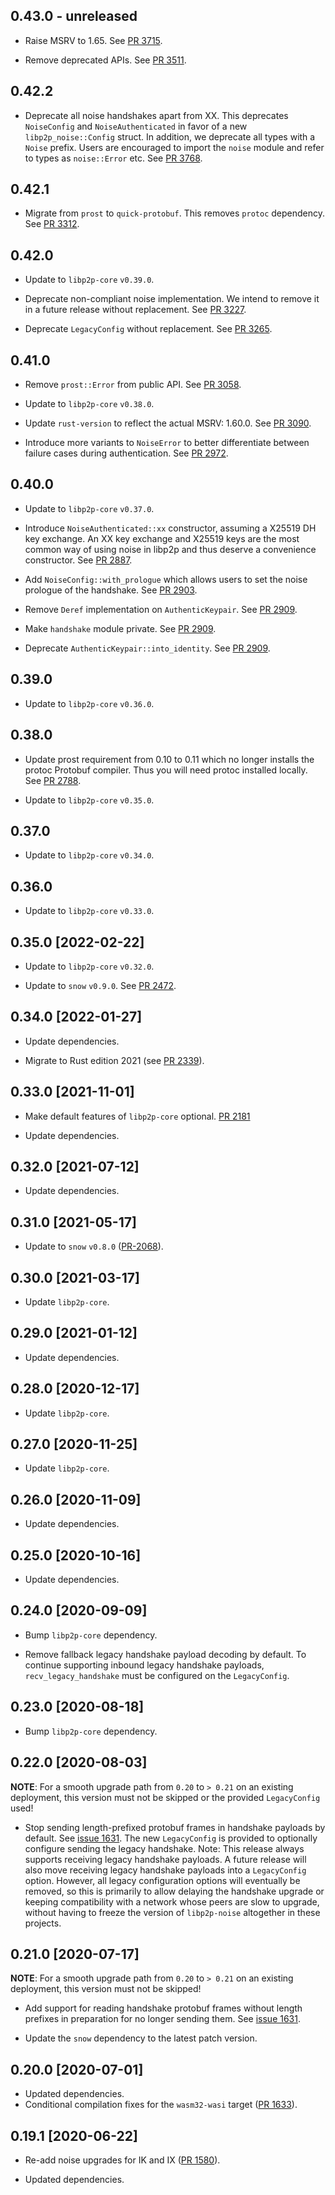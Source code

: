 ## 0.43.0 - unreleased

- Raise MSRV to 1.65.
  See [PR 3715].

- Remove deprecated APIs. See [PR 3511].

[PR 3511]: https://github.com/libp2p/rust-libp2p/pull/3511
[PR 3715]: https://github.com/libp2p/rust-libp2p/pull/3715

## 0.42.2

- Deprecate all noise handshakes apart from XX.
  This deprecates `NoiseConfig` and `NoiseAuthenticated` in favor of a new `libp2p_noise::Config` struct.
  In addition, we deprecate all types with a `Noise` prefix.
  Users are encouraged to import the `noise` module and refer to types as `noise::Error` etc.
  See [PR 3768].

[PR 3768]: https://github.com/libp2p/rust-libp2p/pull/3768

## 0.42.1

- Migrate from `prost` to `quick-protobuf`. This removes `protoc` dependency. See [PR 3312].

[PR 3312]: https://github.com/libp2p/rust-libp2p/pull/3312

## 0.42.0

- Update to `libp2p-core` `v0.39.0`.

- Deprecate non-compliant noise implementation. We intend to remove it in a future release without replacement. See [PR 3227].

- Deprecate `LegacyConfig` without replacement. See [PR 3265].

[PR 3227]: https://github.com/libp2p/rust-libp2p/pull/3227
[PR 3265]: https://github.com/libp2p/rust-libp2p/pull/3265

## 0.41.0

- Remove `prost::Error` from public API. See [PR 3058].

- Update to `libp2p-core` `v0.38.0`.

- Update `rust-version` to reflect the actual MSRV: 1.60.0. See [PR 3090].

- Introduce more variants to `NoiseError` to better differentiate between failure cases during authentication. See [PR 2972].

[PR 3058]: https://github.com/libp2p/rust-libp2p/pull/3058
[PR 3090]: https://github.com/libp2p/rust-libp2p/pull/3090
[PR 2972]: https://github.com/libp2p/rust-libp2p/pull/2972

## 0.40.0

- Update to `libp2p-core` `v0.37.0`.

- Introduce `NoiseAuthenticated::xx` constructor, assuming a X25519 DH key exchange. An XX key exchange and X25519 keys
  are the most common way of using noise in libp2p and thus deserve a convenience constructor. See [PR 2887].
- Add `NoiseConfig::with_prologue` which allows users to set the noise prologue of the handshake. See [PR 2903].
- Remove `Deref` implementation on `AuthenticKeypair`. See [PR 2909].
- Make `handshake` module private. See [PR 2909].
- Deprecate `AuthenticKeypair::into_identity`. See [PR 2909].

[PR 2887]: https://github.com/libp2p/rust-libp2p/pull/2887
[PR 2903]: https://github.com/libp2p/rust-libp2p/pull/2903
[PR 2909]: https://github.com/libp2p/rust-libp2p/pull/2909

## 0.39.0

- Update to `libp2p-core` `v0.36.0`.

## 0.38.0

- Update prost requirement from 0.10 to 0.11 which no longer installs the protoc Protobuf compiler.
  Thus you will need protoc installed locally. See [PR 2788].

- Update to `libp2p-core` `v0.35.0`.

[PR 2788]: https://github.com/libp2p/rust-libp2p/pull/2788

## 0.37.0

- Update to `libp2p-core` `v0.34.0`.

## 0.36.0

- Update to `libp2p-core` `v0.33.0`.

## 0.35.0 [2022-02-22]

- Update to `libp2p-core` `v0.32.0`.

- Update to `snow` `v0.9.0`. See [PR 2472].

[PR 2472]: https://github.com/libp2p/rust-libp2p/pull/2472

## 0.34.0 [2022-01-27]

- Update dependencies.

- Migrate to Rust edition 2021 (see [PR 2339]).

[PR 2339]: https://github.com/libp2p/rust-libp2p/pull/2339

## 0.33.0 [2021-11-01]

- Make default features of `libp2p-core` optional.
  [PR 2181](https://github.com/libp2p/rust-libp2p/pull/2181)

- Update dependencies.

## 0.32.0 [2021-07-12]

- Update dependencies.

## 0.31.0 [2021-05-17]

- Update to `snow` `v0.8.0` ([PR-2068]).

[PR-2068]: https://github.com/libp2p/rust-libp2p/pull/2068

## 0.30.0 [2021-03-17]

- Update `libp2p-core`.

## 0.29.0 [2021-01-12]

- Update dependencies.

## 0.28.0 [2020-12-17]

- Update `libp2p-core`.

## 0.27.0 [2020-11-25]

- Update `libp2p-core`.

## 0.26.0 [2020-11-09]

- Update dependencies.

## 0.25.0 [2020-10-16]

- Update dependencies.

## 0.24.0 [2020-09-09]

- Bump `libp2p-core` dependency.

- Remove fallback legacy handshake payload decoding by default.
To continue supporting inbound legacy handshake payloads,
`recv_legacy_handshake` must be configured on the `LegacyConfig`.

## 0.23.0 [2020-08-18]

- Bump `libp2p-core` dependency.

## 0.22.0 [2020-08-03]

**NOTE**: For a smooth upgrade path from `0.20` to `> 0.21`
on an existing deployment, this version must not be skipped
or the provided `LegacyConfig` used!

- Stop sending length-prefixed protobuf frames in handshake
payloads by default. See [issue 1631](https://github.com/libp2p/rust-libp2p/issues/1631).
The new `LegacyConfig` is provided to optionally
configure sending the legacy handshake. Note: This release
always supports receiving legacy handshake payloads. A future
release will also move receiving legacy handshake payloads
into a `LegacyConfig` option. However, all legacy configuration
options will eventually be removed, so this is primarily to allow
delaying the handshake upgrade or keeping compatibility with a network
whose peers are slow to upgrade, without having to freeze the
version of `libp2p-noise` altogether in these projects.

## 0.21.0 [2020-07-17]

**NOTE**: For a smooth upgrade path from `0.20` to `> 0.21`
on an existing deployment, this version must not be skipped!

- Add support for reading handshake protobuf frames without
length prefixes in preparation for no longer sending them.
See [issue 1631](https://github.com/libp2p/rust-libp2p/issues/1631).

- Update the `snow` dependency to the latest patch version.

## 0.20.0 [2020-07-01]

- Updated dependencies.
- Conditional compilation fixes for the `wasm32-wasi` target
  ([PR 1633](https://github.com/libp2p/rust-libp2p/pull/1633)).

## 0.19.1 [2020-06-22]

- Re-add noise upgrades for IK and IX
  ([PR 1580](https://github.com/libp2p/rust-libp2p/pull/1580)).

- Updated dependencies.
